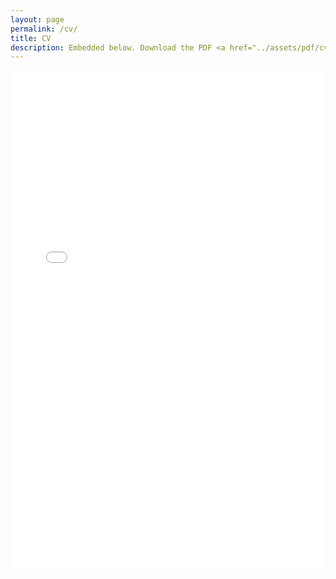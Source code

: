 ```yaml
---
layout: page
permalink: /cv/
title: CV
description: Embedded below. Download the PDF <a href="../assets/pdf/cv.pdf">here</a>.
---
```


<embed src="../assets/pdf/cv.pdf" width="100%" height="800" type='application/pdf'>
<!-- <iframe src="assets/pdf/cv.pdfdocs.google.com/viewer?url=https://dl.dropboxusercontent.com/s/m9yjufcvb5sg8tc/mayfield-cv-2015.pdf?dl=0&amp;hl=en_US&amp;embedded=true" class="gde-frame" style="width:100%; height:800px; border: none;" scrolling="no"></iframe> -->
